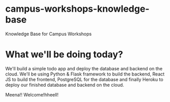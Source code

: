 # campus-workshops-knowledge-base

Knowledge Base for Campus Workshops

# What we'll be doing today?

We'll build a simple todo app and deploy the database and backend on the cloud. We'll be using Python & Flask framework to build the backend, React JS to build the frontend, PostgreSQL for the database and finally Heroku to deploy our finished database and backend on the cloud.

Meena!! Welcome!hheell!
